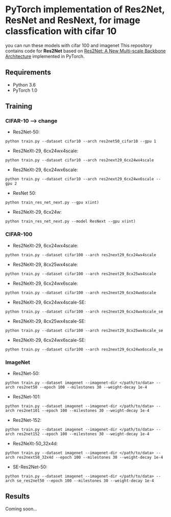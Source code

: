 # PyTorch implementation of Res2Net, ResNet and ResNext, for image classfication with cifar 10
you can run these models with cifar 100 and imagenet
This repository contains code for **Res2Net** based on [Res2Net: A New Multi-scale Backbone Architecture](https://arxiv.org/abs/1811.09030) implemented in PyTorch.

## Requirements
- Python 3.6
- PyTorch 1.0

## Training
### CIFAR-10 --> change
- Res2Net-50:
```
python train.py --dataset cifar10 --arch res2net50_cifar10 --gpu 1
```
- Res2NeXt-29, 6cx24wx4scale:
```
python train.py --dataset cifar10 --arch res2next29_6cx24wx4scale
```

- Res2NeXt-29, 6cx24wx6scale:
```
python train.py --dataset cifar10 --arch res2next29_6cx24wx6scale --gpu 2
```

- ResNet 50:
```
python train_res_net_next.py --gpu x(int)
```
- Res2NeXt-29, 6cx24w:
```
python train_res_net_next.py --model ResNext --gpu x(int)
```

### CIFAR-100
- Res2NeXt-29, 6cx24wx4scale:
```
python train.py --dataset cifar100 --arch res2next29_6cx24wx4scale
```
- Res2NeXt-29, 8cx25wx4scale:
```
python train.py --dataset cifar100 --arch res2next29_8cx25wx4scale
```
- Res2NeXt-29, 6cx24wx6scale:
```
python train.py --dataset cifar100 --arch res2next29_6cx24wx6scale
```
- Res2NeXt-29, 6cx24wx4scale-SE:
```
python train.py --dataset cifar100 --arch res2next29_6cx24wx4scale_se
```
- Res2NeXt-29, 8cx25wx4scale-SE:
```
python train.py --dataset cifar100 --arch res2next29_8cx25wx4scale_se
```
- Res2NeXt-29, 6cx24wx6scale-SE:
```
python train.py --dataset cifar100 --arch res2next29_6cx24wx6scale_se
```

### ImageNet
- Res2Net-50:
```
python train.py --dataset imagenet --imagenet-dir </path/to/data> --arch res2net50 --epoch 100 --milestones 30 --weight-decay 1e-4
```
- Res2Net-101:
```
python train.py --dataset imagenet --imagenet-dir </path/to/data> --arch res2net101 --epoch 100 --milestones 30 --weight-decay 1e-4
```
- Res2Net-152:
```
python train.py --dataset imagenet --imagenet-dir </path/to/data> --arch res2net152 --epoch 100 --milestones 30 --weight-decay 1e-4
```
- Res2NeXt-50_32x4d:
```
python train.py --dataset imagenet --imagenet-dir </path/to/data> --arch res2next50_32x4d --epoch 100 --milestones 30 --weight-decay 1e-4
```
- SE-Res2Net-50:
```
python train.py --dataset imagenet --imagenet-dir </path/to/data> --arch se_res2net50 --epoch 100 --milestones 30 --weight-decay 1e-4
```

## Results
Coming soon...

<!-- | Model                                           | Error rate |   Loss  | Error rate (paper) |
|:------------------------------------------------|:----------:|:-------:|:------------------:|
| WideResNet28-10 baseline                        |        3.82| 0.158   |                3.89|
| WideResNet28-10 +RICAP                          |    **2.82**| 0.141   |            **2.85**|
| WideResNet28-10 +Random Erasing                 |        3.18|**0.114**|                4.65|
| WideResNet28-10 +Mixup                          |        3.02| 0.158   |                3.02|

Learning curves of loss and accuracy.

![loss](loss.png)

![acc](acc.png) -->
